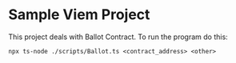 # Sample Viem Project

This project deals with Ballot Contract. To run the program do this:

```shell
npx ts-node ./scripts/Ballot.ts <contract_address> <other>
```
